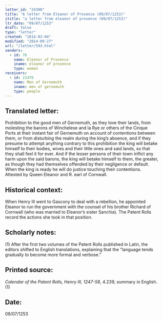 ```yaml
---
letter_id: "24300"
title: "A letter from Eleanor of Provence (09/07/1253)"
ititle: "a letter from eleanor of provence (09/07/1253)"
ltr_date: "09/07/1253"
draft: false
type: "letter"
created: "2014-03-04"
modified: "2014-09-27"
url: "/letter/593.html"
senders:
  - id: 76
    name: Eleanor of Provence
    iname: eleanor of provence
    type: woman
receivers:
  - id: 21476
    name: Men of Gernemuth
    iname: men of gernemuth
    type: people
---
```

<h2> Translated letter:</h2>Prohibition to the good men of Gernemuth, as they love their lands, from molesting the barons of Winchelese and la Rye or others of the Cinque Ports at their instant fair of Gernemuth on account of contentions between them, or from disturbing the realm during the king’s absence, and if they presume to attempt anything contrary to this prohibition the king will betake himself to their bodies, wives and their little ones and said lands, so that they shall feel it for ever. And if the lesser persons of their town inflict any harm upon the said barons, the king will betake himself to them, the greater, as though they had themselves offended by their negligence or default. When the king is ready he will do justice touching their contentions.
Attested by Queen Eleanor and R. earl of Cornwall.
<h2 class="mt-4"> Historical context:</h2>When Henry III went to Gascony to deal with a rebellion, he appointed Eleanor to run the government with the counsel of his brother Richard of Cornwall (who was married to Eleanor’s sister Sanchia). The Patent Rolls record the actions she took in that position.
<h2 class="mt-4"> Scholarly notes:</h2>(1) After the first two volumes of the Patent Rolls published in Latin, the editors shifted to English translations, explaining that the "language tends gradually to become more formal and verbose."
<h2 class="mt-4"> Printed source:</h2><p><em>Calendar of the Patent Rolls, Henry III, 1247-58</em>, 4.239; summary in English.(1)</p><h2 class="mt-4"> Date:</h2>09/07/1253